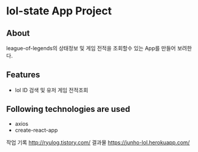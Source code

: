 # lol-state App Project

## About

league-of-legends의 상태정보 및 게임 전적을 조회할수 있는 App를 만들어 보려한다.

## Features
- lol ID 검색 및 유저 게임 전적조회


## Following technologies are used
- axios
- create-react-app

작업 기록  http://ryulog.tistory.com/
결과물     https://junho-lol.herokuapp.com/